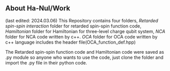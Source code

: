 ## About Ha-Nul/Work
(last edited: 2024.03.06)
This Repository contains four folders,
*Retarded spin-spin interaction* folder for retarded spin-spin function code,
*Hamiltonian* folder for Hamiltonian for three-level charge qubit system,
*NCA* folder for NCA code written by c++. 
*OCA* folder for OCA code written by c++ language includes the header file(OCA_function_def.hpp)

The Retarded spin-spin function code and Hamiltonian code were saved as .py module so anyone who wants to use the code,
just clone the folder and import the .py file in their python code. </br>



